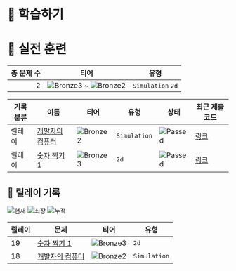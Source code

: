 # 📖 학습하기

# 🥇 실전 훈련
|총 문제 수|티어|유형|
|---:|---|---|
|2|![Bronze3][b3] ~ ![Bronze2][b2]|`Simulation` `2d`|

|기록분류|이름|티어|유형|상태|최근 제출 코드|
|---|---|---|---|---|---|
|릴레이|[개발자의 컴퓨터](https://www.codetree.ai/training-field/search/problems/developer's-computers)|![Bronze2][b2]|`Simulation`|![Passed][passed]|[링크](https://github.com/337ccc/codetree-TILs/blob/main/240405/%EA%B0%9C%EB%B0%9C%EC%9E%90%EC%9D%98%20%EC%BB%B4%ED%93%A8%ED%84%B0/developer's-computers.py)|
|릴레이|[숫자 찍기 1](https://www.codetree.ai/training-field/search/problems/num-make-1)|![Bronze3][b3]|`2d`|![Passed][passed]|[링크](https://github.com/337ccc/codetree-TILs/blob/main/240405/%EC%88%AB%EC%9E%90%20%EC%B0%8D%EA%B8%B0%201/num-make-1.py)|


## 🏃 릴레이 기록
![현재](https://img.shields.io/badge/현재_릴레이-19-%235cb85c.svg?for-the-badge)
![최장](https://img.shields.io/badge/최장_릴레이-19-%23E34F26.svg?for-the-badge)
![누적](https://img.shields.io/badge/누적_릴레이-19-%2300599C.svg?for-the-badge)

|릴레이|문제|티어|유형|
|---|---|---|---|
|19|[숫자 찍기 1](https://www.codetree.ai/training-field/search/problems/num-make-1)|![Bronze3][b3]|`2d`|
|18|[개발자의 컴퓨터](https://www.codetree.ai/training-field/search/problems/developer's-computers)|![Bronze2][b2]|`Simulation`|










[b5]: https://img.shields.io/badge/Bronze_5-%235D3E31.svg
[b4]: https://img.shields.io/badge/Bronze_4-%235D3E31.svg
[b3]: https://img.shields.io/badge/Bronze_3-%235D3E31.svg
[b2]: https://img.shields.io/badge/Bronze_2-%235D3E31.svg
[b1]: https://img.shields.io/badge/Bronze_1-%235D3E31.svg
[s5]: https://img.shields.io/badge/Silver_5-%23394960.svg
[s4]: https://img.shields.io/badge/Silver_4-%23394960.svg
[s3]: https://img.shields.io/badge/Silver_3-%23394960.svg
[s2]: https://img.shields.io/badge/Silver_2-%23394960.svg
[s1]: https://img.shields.io/badge/Silver_1-%23394960.svg
[g5]: https://img.shields.io/badge/Gold_5-%23FFC433.svg
[g4]: https://img.shields.io/badge/Gold_4-%23FFC433.svg
[g3]: https://img.shields.io/badge/Gold_3-%23FFC433.svg
[g2]: https://img.shields.io/badge/Gold_2-%23FFC433.svg
[g1]: https://img.shields.io/badge/Gold_1-%23FFC433.svg
[p5]: https://img.shields.io/badge/Platinum_5-%2376DDD8.svg
[p4]: https://img.shields.io/badge/Platinum_4-%2376DDD8.svg
[p3]: https://img.shields.io/badge/Platinum_3-%2376DDD8.svg
[p2]: https://img.shields.io/badge/Platinum_2-%2376DDD8.svg
[p1]: https://img.shields.io/badge/Platinum_1-%2376DDD8.svg
[passed]: https://img.shields.io/badge/Passed-%23009D27.svg
[failed]: https://img.shields.io/badge/Failed-%23D24D57.svg
[easy]: https://img.shields.io/badge/쉬움-%235cb85c.svg?for-the-badge
[medium]: https://img.shields.io/badge/보통-%23FFC433.svg?for-the-badge
[hard]: https://img.shields.io/badge/어려움-%23D24D57.svg?for-the-badge